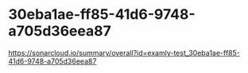 # 30eba1ae-ff85-41d6-9748-a705d36eea87
https://sonarcloud.io/summary/overall?id=examly-test_30eba1ae-ff85-41d6-9748-a705d36eea87

